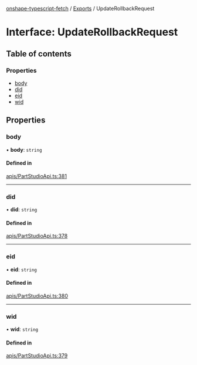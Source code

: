 [onshape-typescript-fetch](../README.md) / [Exports](../modules.md) / UpdateRollbackRequest

# Interface: UpdateRollbackRequest

## Table of contents

### Properties

- [body](UpdateRollbackRequest.md#body)
- [did](UpdateRollbackRequest.md#did)
- [eid](UpdateRollbackRequest.md#eid)
- [wid](UpdateRollbackRequest.md#wid)

## Properties

### body

• **body**: `string`

#### Defined in

[apis/PartStudioApi.ts:381](https://github.com/toebes/onshape-typescript-fetch/blob/3e11ae1/apis/PartStudioApi.ts#L381)

___

### did

• **did**: `string`

#### Defined in

[apis/PartStudioApi.ts:378](https://github.com/toebes/onshape-typescript-fetch/blob/3e11ae1/apis/PartStudioApi.ts#L378)

___

### eid

• **eid**: `string`

#### Defined in

[apis/PartStudioApi.ts:380](https://github.com/toebes/onshape-typescript-fetch/blob/3e11ae1/apis/PartStudioApi.ts#L380)

___

### wid

• **wid**: `string`

#### Defined in

[apis/PartStudioApi.ts:379](https://github.com/toebes/onshape-typescript-fetch/blob/3e11ae1/apis/PartStudioApi.ts#L379)
